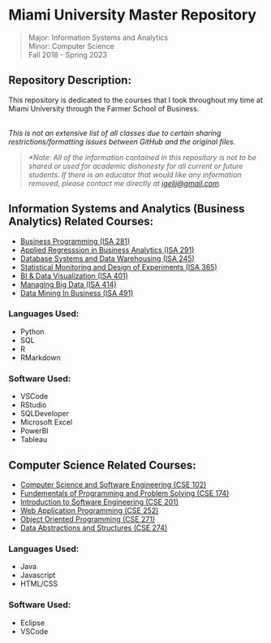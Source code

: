 # Miami University Master Repository
> Major: Information Systems and Analytics<br />
> Minor: Computer Science<br />
> Fall 2018 - Spring 2023<br />

## Repository Description:

This repository is dedicated to the courses that I took throughout my time at Miami University through the Farmer School of Business.<br /><br />

_This is not an extensive list of all classes due to certain sharing restrictions/formatting issues between GitHub and the original files._

> _*Note: All of the information contained in this repository is not to be shared or used for academic dishonesty for all current or future students. If there is an educator that would like any information removed, please contact me directly at igeljj@gmail.com._

## Information Systems and Analytics (Business Analytics) Related Courses:
- [Business Programming (ISA 281)](https://github.com/jacobigel/Miami-University/tree/main/Business%20Programming)
- [Applied Regresssion in Business Analytics (ISA 291)](https://github.com/jacobigel/Miami-University/tree/main/Applied%20Regression%20in%20Business%20Analytics)
- [Database Systems and Data Warehousing (ISA 245)](https://github.com/jacobigel/Miami-University/tree/main/Database%20Systems%20and%20Data%20Warehousing)
- [Statistical Monitoring and Design of Experiments (ISA 365)](https://github.com/jacobigel/Miami-University/tree/main/Statistical%20Monitoring%20and%20Design%20of%20Experiments)
- [BI & Data Visualization (ISA 401)](https://github.com/jacobigel/Miami-University/tree/main/BI%20%26%20Data%20Visualization)
- [Managing Big Data (ISA 414)](https://github.com/jacobigel/Miami-University/tree/main/Managing%20Big%20Data)
- [Data Mining In Business (ISA 491)](https://github.com/jacobigel/Miami-University/tree/main/Data%20Mining%20in%20Business)

### Languages Used:
- Python
- SQL
- R
- RMarkdown

### Software Used:
- VSCode
- RStudio
- SQLDeveloper
- Microsoft Excel
- PowerBI
- Tableau

## Computer Science Related Courses:
- [Computer Science and Software Engineering (CSE 102)](https://github.com/jacobigel/Miami-University/tree/main/Computer%20Science%20and%20Software%20Engineering)
- [Fundementals of Programming and Problem Solving (CSE 174)](https://github.com/jacobigel/Miami-University/tree/main/Fundementals%20of%20Programming%20and%20Problem%20Solving)
- [Introduction to Software Engineering (CSE 201)](https://github.com/jacobigel/Miami-University/tree/main/Introduction%20to%20Software%20Engineering)
- [Web Application Programming (CSE 252)](https://github.com/jacobigel/Miami-University/tree/main/Web%20Application%20Programming)
- [Object Oriented Programming (CSE 271)](https://github.com/jacobigel/Miami-University/tree/main/Object%20Oriented%20Programming)
- [Data Abstractions and Structures (CSE 274)](https://github.com/jacobigel/Miami-University/tree/main/Data%20Abstractions%20and%20Structures)

### Languages Used:
- Java
- Javascript
- HTML/CSS

### Software Used:
- Eclipse
- VSCode
